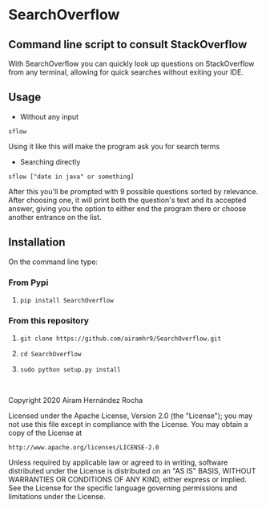 # SearchOverflow

## Command line script to consult StackOverflow

With SearchOverflow you can quickly look up questions on StackOverflow from any terminal, allowing for quick searches without exiting your IDE.

## Usage
* Without any input

` sflow ` 
  
  Using it like this will make the program ask you for search terms
  
* Searching directly

`sflow ["date in java" or something]`

After this you'll be prompted with 9 possible questions sorted by relevance. After choosing one, it will print both the question's text and its accepted answer, giving you the option to either end the program there or choose another entrance on the list.

## Installation

On the command line type:

### From Pypi

  1. `pip install SearchOverflow`

### From this repository 

  1. `git clone https://github.com/airamhr9/SearchOverflow.git`

  2. `cd SearchOverflow`

  3. `sudo python setup.py install`


<br>


Copyright 2020 Airam Hernández Rocha

Licensed under the Apache License, Version 2.0 (the "License");
you may not use this file except in compliance with the License.
You may obtain a copy of the License at

    http://www.apache.org/licenses/LICENSE-2.0

Unless required by applicable law or agreed to in writing, software
distributed under the License is distributed on an "AS IS" BASIS,
WITHOUT WARRANTIES OR CONDITIONS OF ANY KIND, either express or implied.
See the License for the specific language governing permissions and
limitations under the License.
